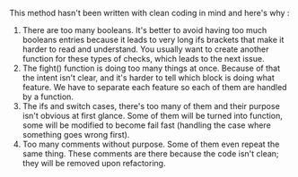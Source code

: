This method hasn't been written with clean coding in mind and here's why :

1. There are too many booleans. It's better to avoid having too much booleans entries because it leads to very long ifs brackets that make it harder to read and understand. You usually want to create another function for these types of checks, which leads to the next issue.
2. The fight() function is doing too many things at once. Because of that the intent isn't clear, and it's harder to tell which block is doing what feature. We have to separate each feature so each of them are handled by a function.
3. The ifs and switch cases, there's too many of them and their purpose isn't obvious at first glance. Some of them will be turned into function, some will be modified to become fail fast (handling the case where something goes wrong first).
4. Too many comments without purpose. Some of them even repeat the same thing. These comments are there because the code isn't clean; they will be removed upon refactoring.